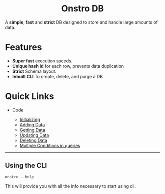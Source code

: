 <h1 align="center"> Onstro DB </h1>

A **simple**, **fast** and **strict** DB designed to store and handle large amounts of data.

# Features

- **Super fast** execution speeds.
- **Unique hash id** for each row, prevents data duplication
- **Strict** Schema layout.
- **Inbuilt CLI** To create, delete, and purge a DB

# Quick Links

- Code

  - [Initializing](./code/initialize)
  - [Adding Data](./code/add)
  - [Getting Data](./code/get)
  - [Updating Data](./code/update)
  - [Deleting Data](./code/delete)
  - [Multiple Conditions in queries](./code/chain)

---

## Using the CLI

```commandline
onstro --help
```

This will provide you with all the info necessary to start using cli.
